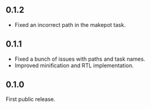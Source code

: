 ## 0.1.2

- Fixed an incorrect path in the makepot task.

## 0.1.1

- Fixed a bunch of issues with paths and task names.
- Improved minification and RTL implementation.

## 0.1.0

First public release.
